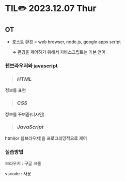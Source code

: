 # TIL✏️ 2023.12.07 Thur
## OT

- 호스트 환경 = web browser, node.js, google apps script
    
    ⇒ 환경을 제어하기 위해서 자바스크립트는 기본 언어
    

### 웹브라우저와 javascript

> ### ***HTML***

정보를 표현

> ### ***CSS***

정보를 꾸며줌(디자인)

> ### ***JavaScript***

html(or 웹브라우저)을 프로그래밍적으로 제어

### 실습방법

브라우저 : 구글 크롬

vscode : 사용

